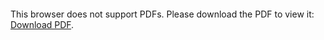 <object data="http://jskuk.github.io/files/Kuk_CV_080118.pdf" type="application/pdf" width="700px" height="700px">
    <embed src="http://jskuk.github.io/files/Kuk_CV_080118.pdf">
        <p>This browser does not support PDFs. Please download the PDF to view it: <a href="http://jskuk.github.io/files/Kuk_CV_080118.pdf">Download PDF</a>.</p>
    </embed>
</object>
